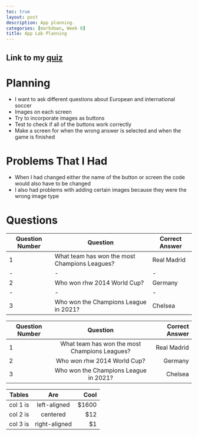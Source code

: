 ```yaml
---
toc: true
layout: post
description: App planning.
categories: [markdown, Week 0]
title: App Lab Planning
---
```


## Link to my [quiz](https://studio.code.org/projects/applab/ztEfzZlvA1N1EE5RJXmyVe0mzw1K_mbCYvX1sUIb85w)

# Planning

- I want to ask different questions about European and international soccer 
- Images on each screen
- Try to incorporate images as buttons
- Test to check if all of the buttons work correctly
- Make a screen for when the wrong answer is selected and when the game is finished

# Problems That I Had
- When I had changed either the name of the button or screen the code would also have to be changed
- I also had problems with adding certain images because they were the wrong image type

# Questions
| Question Number | Question | Correct Answer |
|-|-|-|
| 1 | What team has won the most Champions Leagues? | Real Madrid |
|-|-|-|
| 2 | Who won rhw 2014 World Cup? | Germany |
|-|-|-|
| 3 | Who won the Champions League in 2021? | Chelsea |

| Question Number | Question | Correct Answer |
| ----------- | :-----------: | -----------: |
| 1 | What team has won the most Champions Leagues? | Real Madrid |
| 2 | Who won rhw 2014 World Cup? | Germany |
| 3 | Who won the Champions League in 2021? | Chelsea |

| Tables   |      Are      |  Cool |
|----------|:-------------:|------:|
| col 1 is |  left-aligned | $1600 |
| col 2 is |    centered   |   $12 |
| col 3 is | right-aligned |    $1 |
